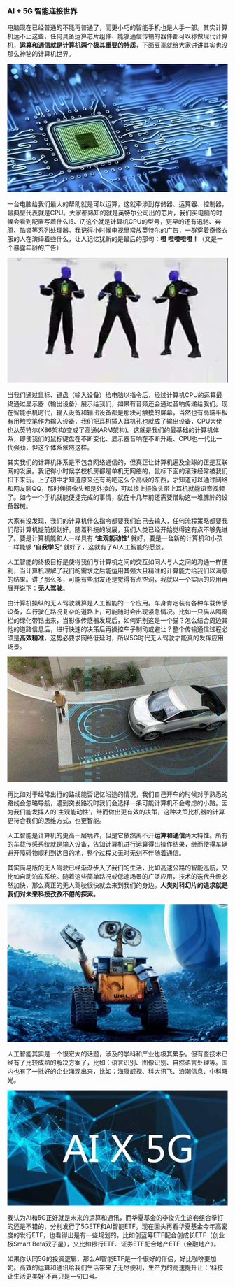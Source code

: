 ### AI + 5G 智能连接世界

电脑现在已经普通的不能再普通了，而更小巧的智能手机也是人手一部。其实计算机远不止这些，任何具备运算芯片组件、能够通信传输的器件都可以称做现代计算机，**运算和通信就是计算机两个极其重要的特质**，下面豆哥就给大家讲讲其实也没那么神秘的计算机世界。

![芯片](../img/AIetf-info-1.jpeg)

一台电脑给我们最大的帮助就是可以运算，这就牵涉到存储器、运算器、控制器，最典型代表就是CPU。大家都熟知的就是英特尔公司出的芯片，我们买电脑的时候会看到配置写着什么i5、i7,这个就是计算机CPU的型号，更早的还有迅驰、奔腾、酷睿等系列处理器。我记得小时候电视里常放英特尔的广告，一群穿着奇怪衣服的人在演绎着些什么，让人记忆犹新的是最后的那句：**噔 噔噔噔噔！**（又是一个暴露年龄的广告）

![因特尔广告](../img/AIetf-info-2.jpeg)

当我们通过鼠标、键盘（输入设备）给电脑以指令后，经过计算机CPU的运算最终通过显示器（输出设备）展示给我们，如果有音频还会通过音响传递给我们。现在智能手机时代，输入设备和输出设备都是那块可触摸的屏幕，当然也有高端平板有用触控笔作为输入设备，我们把耳机插入耳机孔也就成了输出设备，CPU大佬也从英特尔(X86架构)变成了高通(ARM架构)。这就是我们的最基础的计算机体系，即使我们的鼠标键盘在不断变化、显示器音响在不断升级、CPU也一代比一代强劲，但这个体系依然这样。

其实我们的计算机体系是不包含网络通信的，但真正让计算机遍及全球的正是互联网的发展。我记得小时候学校机房都是单机无网络的，鼠标下面的滚珠经常被我们扣下来玩。上了初中才知道原来还有网吧这么个高级的东西，才知道可以通过网络和网友聊QQ，那时候摄像头都是外接的，可以接上摄像头带上耳机就能语音视频了。如今一个手机就能便捷完成的事情，就在十几年前还需要借助这一堆臃肿的设备器械。

大家有没发现，我们的计算机什么指令都要我们自己去输入，任何流程策略都要我们帮计算机提前规划好。随着科技的发展，我们人类已经开始觉得这有点不够先进了。要是计算机能和人一样具有 **‘主观能动性’** 就好，要是一台新的计算机和小孩一样能够 **‘自我学习’** 就好了，这就有了AI人工智能的愿景。

人工智能的终极目标是使得我们与计算机之间的交互如同人与人之间的沟通一样便利，当计算机理解了我们的需求之后能运用其强大且精准的计算能力给我们以满意的结果。讲了那么多，可能有些朋友还是觉得有点空洞，我就以一个实际的应用再展开说下：**无人驾驶**。

由计算机操纵的无人驾驶就算是人工智能的一个应用。车身肯定装有各种车载传感设备，车行驶在路况复杂的道路上，可能随时会出现紧急情况。比如一只猫从隔离栏的绿化带钻出来，当影像传感器发现后，如何识别这是一个猫？怎么结合周边其他的道路信息后，进行快速的决策后再操控车子制动或避让？整个传输通信过程必须是**高效精准**，这势必要求网络低延时，所以5G时代无人驾驶才能真的发挥应用场景。

![无人驾驶](../img/AIetf-info-3.jpeg)

再比如对于经常出行的路线能否记忆沿途的情况，我们自己开车的时候对于熟悉的路线会忽略导航，遇到突发路况时我们会选择一条可能计算机不会考虑的小路。因为我们能发挥人的‘主观能动性’，继而做出更有效的决策，这种决策比机器的计算更符合我们的思维方式，也更智能。

人工智能是计算机的更高一层境界，但是它依然离不开**运算和通信**两大特性。所有的车载传感系统就是输入设备，告知计算机进行运算得出操作结果，继而使得车辆避开障碍物顺利到达目的地，整个过程又无时无刻不伴随着通信。

其实简易版的无人驾驶已经渐渐步入了我们的生活，比如高速公路的智能巡航，又比如自动泊车系统。随着这些简单路况或低速场景的广泛应用，技术的迭代升级必然加快，那么真正的无人驾驶很快就会来到我们的身边。**人类对科幻片的追求就是我们对未来科技孜孜不倦的探索。**

![机器人瓦力](../img/AIetf-info-5.jpeg)

人工智能其实是一个很宏大的话题，涉及的学科和产业也极其繁杂。但有些技术已经有了比较成熟的解决方案了，比如：语言识别、图像识别、自然语言处理等。国内也有了一批好的企业涌现出来，比如：海康威视、科大讯飞、浪潮信息、中科曙光。

![AI5G](../img/AIetf-info-4.jpeg)

我认为AI和5G正好就是未来的运算和通讯，而华夏基金的李俊先生这套组合拳打的还是不错的，分别发行了5GETF和AI智能ETF。现在回头再看华夏基金今年高密度的发行ETF，也看得出是有一些规划的，比如创蓝筹ETF配合创成长ETF（创业板Smart Beta双子星），又比如银行ETF、证券ETF配合地产ETF（金融地产）。

如果你认同5G的投资逻辑，那么AI智能ETF是一个很好的伴侣，好比咖啡要加奶。高效的运算和通讯给我们生活带来了无尽便利，生产力的高速提升让：‘科技让生活更美好’不再只是一句口号。


